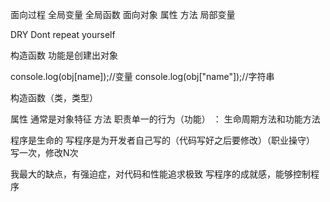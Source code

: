 面向过程 全局变量 全局函数
面向对象 属性 方法 局部变量

DRY Dont repeat yourself

构造函数 功能是创建出对象

console.log(obj[name]);//变量
console.log(obj["name"]);//字符串

构造函数（类，类型）

属性 通常是对象特征
方法 职责单一的行为（功能）  ： 生命周期方法和功能方法

程序是生命的
写程序是为开发者自己写的（代码写好之后要修改）（职业操守）
写一次，修改N次

我最大的缺点，有强迫症，对代码和性能追求极致
写程序的成就感，能够控制程序
